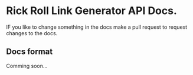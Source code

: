 # Rick Roll Link Generator API Docs.

IF you like to change something in the docs make a pull request to request changes to the docs.

## Docs format

Comming soon...
